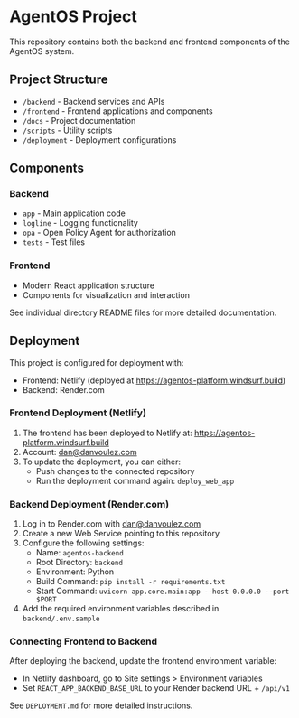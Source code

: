 # AgentOS Project

This repository contains both the backend and frontend components of the AgentOS system.

## Project Structure

- `/backend` - Backend services and APIs
- `/frontend` - Frontend applications and components
- `/docs` - Project documentation
- `/scripts` - Utility scripts
- `/deployment` - Deployment configurations

## Components

### Backend
- `app` - Main application code
- `logline` - Logging functionality
- `opa` - Open Policy Agent for authorization
- `tests` - Test files

### Frontend
- Modern React application structure
- Components for visualization and interaction

See individual directory README files for more detailed documentation.

## Deployment

This project is configured for deployment with:
- Frontend: Netlify (deployed at https://agentos-platform.windsurf.build)
- Backend: Render.com

### Frontend Deployment (Netlify)

1. The frontend has been deployed to Netlify at: https://agentos-platform.windsurf.build
2. Account: dan@danvoulez.com
3. To update the deployment, you can either:
   - Push changes to the connected repository
   - Run the deployment command again: `deploy_web_app`

### Backend Deployment (Render.com)

1. Log in to Render.com with dan@danvoulez.com
2. Create a new Web Service pointing to this repository
3. Configure the following settings:
   - Name: `agentos-backend`
   - Root Directory: `backend`
   - Environment: Python
   - Build Command: `pip install -r requirements.txt`
   - Start Command: `uvicorn app.core.main:app --host 0.0.0.0 --port $PORT`
4. Add the required environment variables described in `backend/.env.sample`

### Connecting Frontend to Backend

After deploying the backend, update the frontend environment variable:
- In Netlify dashboard, go to Site settings > Environment variables
- Set `REACT_APP_BACKEND_BASE_URL` to your Render backend URL + `/api/v1`

See `DEPLOYMENT.md` for more detailed instructions.
